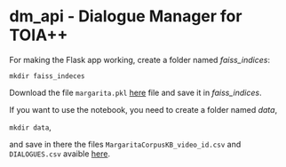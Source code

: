 # dm_api - Dialogue Manager for TOIA++

For making the Flask app working, create a folder named *faiss_indices*:

```mkdir faiss_indeces```

Download the file `margarita.pkl` <a href="https://drive.google.com/file/d/1DRuv2YYo8RUyN0HSi3Syrg_0kKl7aVZ3/view?usp=sharing" target="_blank">here</a> file and save it in *faiss_indices*.

If you want to use the notebook, you need to create a folder named *data*,

```mkdir data```,

and save in there the files `MargaritaCorpusKB_video_id.csv` and `DIALOGUES.csv` avaible <a href="https://drive.google.com/drive/folders/1KfPgHZ5NXjKPYAZToYExL6e8DHAxPfC8?usp=sharing" target="_blank">here</a>.

